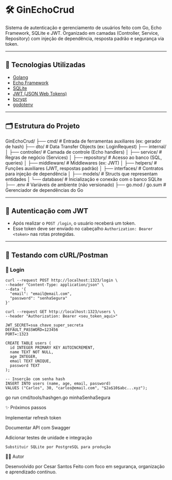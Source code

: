 # 🛠️ GinEchoCrud

Sistema de autenticação e gerenciamento de usuários feito com Go, Echo Framework, SQLite e JWT.
Organizado em camadas (Controller, Service, Repository) com injeção de dependência, resposta padrão e segurança via token.

---

## 🚀 Tecnologias Utilizadas

- [Golang](https://golang.org/)
- [Echo Framework](https://echo.labstack.com/)
- [SQLite](https://www.sqlite.org/index.html)
- [JWT (JSON Web Tokens)](https://jwt.io/)
- [bcrypt](https://pkg.go.dev/golang.org/x/crypto/bcrypt)
- [godotenv](https://github.com/joho/godotenv)

---

## 🗂️ Estrutura do Projeto

GinEchoCrud/
├── cmd/ # Entrada de ferramentas auxiliares (ex: gerador de hash)
├── dto/ # Data Transfer Objects (ex: LoginRequest)
├── internal/
│ ├── controller/ # Camada de controle (Echo handlers)
│ ├── service/ # Regras de negócio (Services)
│ ├── repository/ # Acesso ao banco (SQL, queries)
│ ├── middleware/ # Middlewares (ex: JWT)
│ ├── helpers/ # Funções auxiliares (JWT, respostas padrão)
│ ├── interfaces/ # Contratos para injeção de dependência
│ ├── models/ # Structs que representam entidades
│ └── database/ # Inicialização e conexão com o banco SQLite
├── .env # Variáveis de ambiente (não versionado)
├── go.mod / go.sum # Gerenciador de dependências do Go

---

## 🔐 Autenticação com JWT

- Após realizar o `POST /login`, o usuário receberá um token.
- Esse token deve ser enviado no cabeçalho `Authorization: Bearer <token>` nas rotas protegidas.

---

## 🧪 Testando com cURL/Postman

### 🔑 Login

```
curl --request POST http://localhost:1323/login \
--header "Content-Type: application/json" \
--data '{
  "email": "email@email.com",
  "password": "senhaSegura"
}'
```

```
curl --request GET http://localhost:1323/users \
--header "Authorization: Bearer <seu_token_aqui>"
```

```
JWT_SECRET=sua_chave_super_secreta
DEFAULT_PASSWORD=123456
PORT=:1323
```

```
CREATE TABLE users (
  id INTEGER PRIMARY KEY AUTOINCREMENT,
  name TEXT NOT NULL,
  age INTEGER,
  email TEXT UNIQUE,
  password TEXT
);
```

```
-- Inserção com senha hash
INSERT INTO users (name, age, email, password)
VALUES ("Carlos", 30, "carlos@email.com", "$2a$10$abc...xyz");
```

go run cmd/tools/hashgen.go minhaSenhaSegura


✨ Próximos passos

Implementar refresh token

Documentar API com Swagger

Adicionar testes de unidade e integração

    Substituir SQLite por PostgreSQL para produção

🧑‍💻 Autor

Desenvolvido por Cesar Santos
Feito com foco em segurança, organização e aprendizado contínuo.


